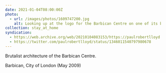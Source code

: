 ```yaml
---
date: 2021-01-04T08:00:00Z
photo:
  - url: /images/photos/1609747200.jpg
    alt: Looking up at the logo for the Barbican Centre on one of its buildings.
collection: stay_at_home
syndication:
  - https://web.archive.org/web/20210104083153/https://paulrobertlloyd.com/photos/1609747200/
  - https://twitter.com/paulrobertlloyd/status/1346011540797980678
---
```

Brutalist architecture of the Barbican Centre.

Barbican, City of London (May 2009)
